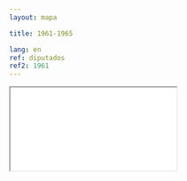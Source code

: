 ```yaml
---
layout: mapa

title: 1961-1965

lang: en
ref: diputados
ref2: 1961
---
```


<div>
<iframe class="mapa-iframe" src="../../repo_mapas/output/legislaturas/1925-1973/1961-1965_Diputados.html"></iframe>
</div>
